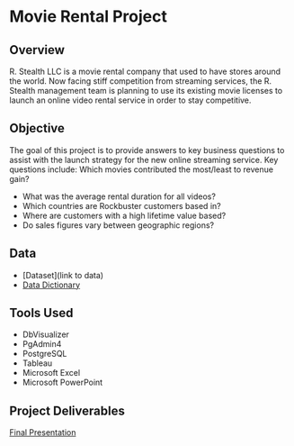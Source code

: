 # Movie Rental Project

 ## Overview
 R. Stealth LLC is a movie rental company that used to have stores around the
world. Now facing stiff competition from streaming services, the R. Stealth management team is planning to use its existing movie licenses to launch an online video rental service in order to stay competitive.

 ## Objective
 The goal of this project is to provide answers to key business questions to assist with the launch strategy for the new online streaming service. Key questions include:
 Which movies contributed the most/least to revenue gain?
- What was the average rental duration for all videos?
- Which countries are Rockbuster customers based in?
- Where are customers with a high lifetime value based?
- Do sales figures vary between geographic regions?

 ## Data
 - [Dataset](link to data)
 - [Data Dictionary]() 
 
 ## Tools Used
 - DbVisualizer
 - PgAdmin4
 - PostgreSQL
 - Tableau
 - Microsoft Excel
 - Microsoft PowerPoint
 
 ## Project Deliverables
 [Final Presentation]()
 
